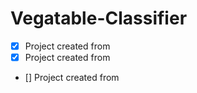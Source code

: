 # Vegatable-Classifier 

- [x] Project created from 
- [x] Project created from 
- [] Project created from 